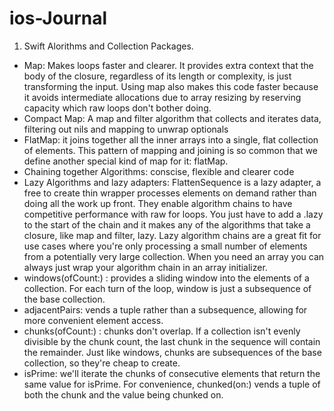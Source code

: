 # ios-Journal

1. Swift Alorithms and Collection Packages.
- Map: Makes loops faster and clearer. It provides extra context that the body of the closure, regardless of its length or complexity, is just transforming the input. Using map also makes this code faster because it avoids intermediate allocations due to array resizing by reserving capacity which raw loops don't bother doing.
- Compact Map: A map and filter algorithm that collects and iterates data, filtering out nils and mapping to unwrap optionals
- FlatMap: it joins together all the inner arrays into a single, flat collection of elements. This pattern of mapping and joining is so common that we define another special kind of map for it: flatMap. 
- Chaining together Algorithms: conscise, flexible and clearer code
- Lazy Algorithms and lazy adapters: FlattenSequence is a lazy adapter, a free to create thin wrapper processes elements on demand rather than doing all the work up front. They enable algorithm chains to have competitive performance with raw for loops. You just have to add a .lazy to the start of the chain and it makes any of the algorithms that take a closure, like map and filter, lazy. Lazy algorithm chains are a great fit for use cases where you're only processing a small number of elements from a potentially very large collection. When you need an array you can always just wrap your algorithm chain in an array initializer. 
- windows(ofCount:) : provides a sliding window into the elements of a collection. For each turn of the loop, window is just a subsequence of the base collection.
- adjacentPairs: vends a tuple rather than a subsequence, allowing for more convenient element access. 
- chunks(ofCount:) : chunks don't overlap. If a collection isn't evenly divisible by the chunk count, the last chunk in the sequence will contain the remainder. Just like windows, chunks are subsequences of the base collection, so they're cheap to create.
- isPrime: we'll iterate the chunks of consecutive elements that return the same value for isPrime. For convenience, chunked(on:) vends a tuple of both the chunk and the value being chunked on. 






